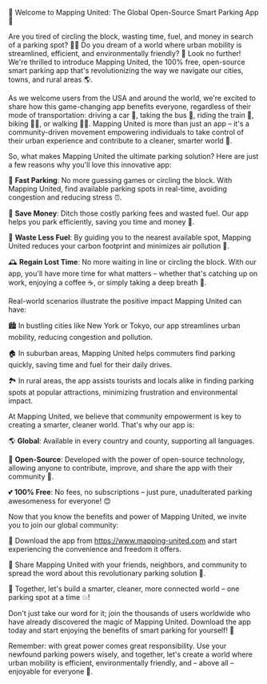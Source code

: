 🎉 Welcome to Mapping United: The Global Open-Source Smart Parking App 🚀

Are you tired of circling the block, wasting time, fuel, and money in search of a parking spot? 🙅‍♂️ Do you dream of a world where urban mobility is streamlined, efficient, and environmentally friendly? 💚 Look no further! We're thrilled to introduce Mapping United, the 100% free, open-source smart parking app that's revolutionizing the way we navigate our cities, towns, and rural areas 🌎.

As we welcome users from the USA and around the world, we're excited to share how this game-changing app benefits everyone, regardless of their mode of transportation: driving a car 🚗, taking the bus 🚌, riding the train 🚂, biking 🚴‍♀️, or walking 🏃‍♂️. Mapping United is more than just an app – it's a community-driven movement empowering individuals to take control of their urban experience and contribute to a cleaner, smarter world 🔋.

So, what makes Mapping United the ultimate parking solution? Here are just a few reasons why you'll love this innovative app:

📍 **Fast Parking**: No more guessing games or circling the block. With Mapping United, find available parking spots in real-time, avoiding congestion and reducing stress ⏰.

💸 **Save Money**: Ditch those costly parking fees and wasted fuel. Our app helps you park efficiently, saving you time and money 💸.

🌟 **Waste Less Fuel**: By guiding you to the nearest available spot, Mapping United reduces your carbon footprint and minimizes air pollution 🌟.

🕰️ **Regain Lost Time**: No more waiting in line or circling the block. With our app, you'll have more time for what matters – whether that's catching up on work, enjoying a coffee ☕️, or simply taking a deep breath 🌿.

Real-world scenarios illustrate the positive impact Mapping United can have:

🏙️ In bustling cities like New York or Tokyo, our app streamlines urban mobility, reducing congestion and pollution.

🏠 In suburban areas, Mapping United helps commuters find parking quickly, saving time and fuel for their daily drives.

🏞️ In rural areas, the app assists tourists and locals alike in finding parking spots at popular attractions, minimizing frustration and environmental impact.

At Mapping United, we believe that community empowerment is key to creating a smarter, cleaner world. That's why our app is:

🌎 **Global**: Available in every country and county, supporting all languages.

💪 **Open-Source**: Developed with the power of open-source technology, allowing anyone to contribute, improve, and share the app with their community 🤝.

💕 **100% Free**: No fees, no subscriptions – just pure, unadulterated parking awesomeness for everyone! 😊

Now that you know the benefits and power of Mapping United, we invite you to join our global community:

📲 Download the app from https://www.mapping-united.com and start experiencing the convenience and freedom it offers.

💬 Share Mapping United with your friends, neighbors, and community to spread the word about this revolutionary parking solution 🤩.

🌟 Together, let's build a smarter, cleaner, more connected world – one parking spot at a time 💥!

Don't just take our word for it; join the thousands of users worldwide who have already discovered the magic of Mapping United. Download the app today and start enjoying the benefits of smart parking for yourself! 🚀

Remember: with great power comes great responsibility. Use your newfound parking powers wisely, and together, let's create a world where urban mobility is efficient, environmentally friendly, and – above all – enjoyable for everyone 🌟.